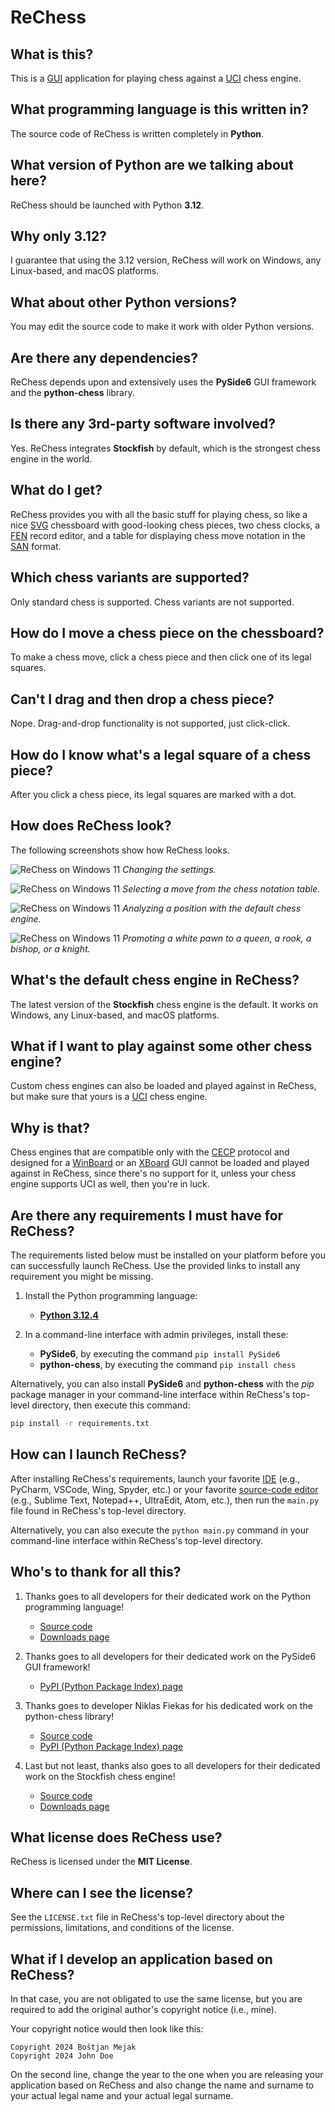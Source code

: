 # ReChess

## What is this?

This is a [GUI](https://en.wikipedia.org/wiki/Graphical_user_interface "Graphical User Interface")
application for playing chess against a [UCI](https://en.wikipedia.org/wiki/Universal_Chess_Interface "Universal Chess Interface")
chess engine.

## What programming language is this written in?

The source code of ReChess is written completely in **Python**.

## What version of Python are we talking about here?

ReChess should be launched with Python **3.12**.

## Why only 3.12?

I guarantee that using the 3.12 version, ReChess will work on Windows,
any Linux-based, and macOS platforms.

## What about other Python versions?

You may edit the source code to make it work with older Python versions.

## Are there any dependencies?

ReChess depends upon and extensively uses the **PySide6** GUI framework
and the **python-chess** library.

## Is there any 3rd-party software involved?

Yes. ReChess integrates **Stockfish** by default, which is the strongest
chess engine in the world.

## What do I get?

ReChess provides you with all the basic stuff for playing chess, so like
a nice [SVG](https://en.wikipedia.org/wiki/SVG "Simple Vector Graphics")
chessboard with good-looking chess pieces, two chess clocks, a [FEN](https://en.wikipedia.org/wiki/Forsyth%E2%80%93Edwards_Notation "Forsyth-Edwards Notation") record editor, and a table for displaying
chess move notation in the [SAN](https://en.wikipedia.org/wiki/Algebraic_notation_(chess) "Standard Algebraic Notation")
format.

## Which chess variants are supported?

Only standard chess is supported. Chess variants are not supported.

## How do I move a chess piece on the chessboard?

To make a chess move, click a chess piece and then click one of its
legal squares.

## Can't I drag and then drop a chess piece?

Nope. Drag-and-drop functionality is not supported, just click-click.

## How do I know what's a legal square of a chess piece?

After you click a chess piece, its legal squares are marked with a dot.

## How does ReChess look?

The following screenshots show how ReChess looks.

![ReChess on Windows 11](link "ReChess on Windows 11")
*Changing the settings.*

![ReChess on Windows 11](link "ReChess on Windows 11")
*Selecting a move from the chess notation table.*

![ReChess on Windows 11](link "ReChess on Windows 11")
*Analyzing a position with the default chess engine.*

![ReChess on Windows 11](link "ReChess on Windows 11")
*Promoting a white pawn to a queen, a rook, a bishop, or a knight.*

## What's the default chess engine in ReChess?

The latest version of the **Stockfish** chess engine is the default. It
works on Windows, any Linux-based, and macOS platforms.

## What if I want to play against some other chess engine?

Custom chess engines can also be loaded and played against in ReChess,
but make sure that yours is a [UCI](https://en.wikipedia.org/wiki/Universal_Chess_Interface "Universal Chess Interface")
chess engine.

## Why is that?

Chess engines that are compatible only with the [CECP](https://www.chessprogramming.org/Chess_Engine_Communication_Protocol "Chess Engine Communication Protocol") protocol and designed for a [WinBoard](https://www.chessprogramming.org/WinBoard)
or an [XBoard](https://www.chessprogramming.org/XBoard) GUI cannot be
loaded and played against in ReChess, since there's no support for it,
unless your chess engine supports UCI as well, then you're in luck.

## Are there any requirements I must have for ReChess?

The requirements listed below must be installed on your platform before
you can successfully launch ReChess. Use the provided links to install
any requirement you might be missing.

1. Install the Python programming language:

    - [**Python 3.12.4**](https://www.python.org/ftp/python/3.12.4/python-3.12.4-amd64.exe)

2. In a command-line interface with admin privileges, install these:

    - **PySide6**, by executing the command `pip install PySide6`
    - **python-chess**, by executing the command `pip install chess`

Alternatively, you can also install **PySide6** and **python-chess**
with the *pip* package manager in your command-line interface within
ReChess's top-level directory, then execute this command:

```bash
pip install -r requirements.txt
```

## How can I launch ReChess?

After installing ReChess's requirements, launch your favorite [IDE](https://en.wikipedia.org/wiki/Integrated_development_environment "Integrated Development Environment") (e.g., PyCharm, VSCode, Wing, Spyder, etc.) or
your favorite [source-code editor](https://en.wikipedia.org/wiki/Source-code_editor)
(e.g., Sublime Text, Notepad++, UltraEdit, Atom, etc.), then run the
`main.py` file found in ReChess's top-level directory.

Alternatively, you can also execute the `python main.py` command in your
command-line interface within ReChess's top-level directory.

## Who's to thank for all this?

1. Thanks goes to all developers for their dedicated work on the Python
programming language!

    - [Source code](https://github.com/python/cpython)
    - [Downloads page](https://www.python.org/downloads)

2. Thanks goes to all developers for their dedicated work on the PySide6
GUI framework!

    - [PyPI (Python Package Index) page](https://pypi.org/project/PySide6)

3. Thanks goes to developer Niklas Fiekas for his dedicated work on the
python-chess library!

    - [Source code](https://github.com/niklasf/python-chess)
    - [PyPI (Python Package Index) page](https://pypi.org/project/chess)

4. Last but not least, thanks also goes to all developers for their
dedicated work on the Stockfish chess engine!

    - [Source code](https://github.com/official-stockfish/Stockfish)
    - [Downloads page](https://stockfishchess.org/download)

## What license does ReChess use?

ReChess is licensed under the **MIT License**.

## Where can I see the license?

See the `LICENSE.txt` file in ReChess's top-level directory about the
permissions, limitations, and conditions of the license.

## What if I develop an application based on ReChess?

In that case, you are not obligated to use the same license, but you are
required to add the original author's copyright notice (i.e., mine).

Your copyright notice would then look like this:

```
Copyright 2024 Boštjan Mejak
Copyright 2024 John Doe
```

On the second line, change the year to the one when you are releasing
your application based on ReChess and also change the name and surname
to your actual legal name and your actual legal surname.
